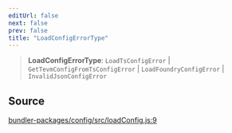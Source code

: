 ```yaml
---
editUrl: false
next: false
prev: false
title: "LoadConfigErrorType"
---
```


> **LoadConfigErrorType**: `LoadTsConfigError` \| `GetTevmConfigFromTsConfigError` \| `LoadFoundryConfigError` \| `InvalidJsonConfigError`

## Source

[bundler-packages/config/src/loadConfig.js:9](https://github.com/evmts/tevm-monorepo/blob/main/bundler-packages/config/src/loadConfig.js#L9)
